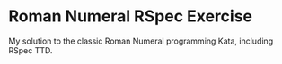 # Roman Numeral RSpec Exercise

My solution to the classic Roman Numeral programming Kata, including RSpec TTD.
